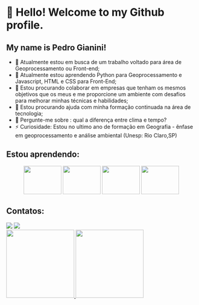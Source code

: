 # 👋 Hello! Welcome to my Github profile.
## My name is Pedro Gianini!

- 🔭 Atualmente estou em busca de um trabalho voltado para área de Geoprocessamento ou Front-end;
- 🌱 Atualmente estou aprendendo Python para Geoprocessamento e Javascript, HTML e CSS para Front-End;
- 👯 Estou procurando colaborar em empresas que tenham os mesmos objetivos que os meus e me proporcione um ambiente com desafios para melhorar minhas técnicas e habilidades;
- 🤔 Estou procurando ajuda com minha formação continuada na área de tecnologia;
- 💬 Pergunte-me sobre : qual a diferença entre clima e tempo?
- ⚡ Curiosidade: Estou no ultimo ano de formação em Geografia - ênfase em geoprocessamento e análise ambiental (Unesp: Rio Claro,SP)


## Estou aprendendo:
<p align=center>
<img src="https://cdn.jsdelivr.net/gh/devicons/devicon/icons/python/python-original-wordmark.svg" width="100" height="75"/>
<img src="https://cdn.jsdelivr.net/gh/devicons/devicon/icons/javascript/javascript-plain.svg" width="100" height="75" />
<img src="https://cdn.jsdelivr.net/gh/devicons/devicon/icons/html5/html5-original-wordmark.svg" width="100" height="75"/>
<img src="https://cdn.jsdelivr.net/gh/devicons/devicon/icons/css3/css3-original-wordmark.svg" width="100" height="75"/>  
</p>


## Contatos:
<div>
<a href = "mailto:pedro.casagrande-gianini@unesp.br"><img src="https://img.shields.io/badge/Gmail-D14836?style=for-the-badge&logo=gmail&logoColor=white" target="_blank"></a>
<a href="https://www.linkedin.com/in/pedro-h-c-casagrande-gianini-47a985236/" target="_blank"><img src="https://img.shields.io/badge/-LinkedIn-%230077B5?style=for-the-badge&logo=linkedin&logoColor=white" target="_blank"></a>   
</div>          


<div>
<a href="https://github.com/seu-usuário-aqui">
<img height="180em" src="https://github-readme-stats.vercel.app/api/top-langs/?username=Pedro-Gianini&layout=compact&langs_count=7&theme=dracula"/>
<img height="180em" src="https://github-readme-stats.vercel.app/api?username=Pedro-Gianini&show_icons=true&theme=dracula&include_all_commits=true&count_private=true"/>
</div>
